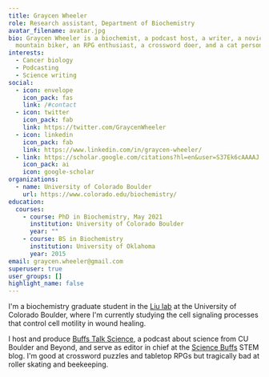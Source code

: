 ```yaml
---
title: Graycen Wheeler
role: Research assistant, Department of Biochemistry
avatar_filename: avatar.jpg
bio: Graycen Wheeler is a biochemist, a podcast host, a writer, a novice
  mountain biker, an RPG enthusiast, a crossword doer, and a cat person.
interests:
  - Cancer biology
  - Podcasting
  - Science writing
social:
  - icon: envelope
    icon_pack: fas
    link: /#contact
  - icon: twitter
    icon_pack: fab
    link: https://twitter.com/GraycenWheeler
  - icon: linkedin
    icon_pack: fab
    link: https://www.linkedin.com/in/graycen-wheeler/
  - link: https://scholar.google.com/citations?hl=en&user=S37Ek6cAAAAJ
    icon_pack: ai
    icon: google-scholar
organizations:
  - name: University of Colorado Boulder
    url: https://www.colorado.edu/biochemistry/
education:
  courses:
    - course: PhD in Biochemistry, May 2021
      institution: University of Colorado Boulder
      year: ""
    - course: BS in Biochemistry
      institution: University of Oklahoma
      year: 2015
email: graycen.wheeler@gmail.com
superuser: true
user_groups: []
highlight_name: false
---
```

I'm a biochemistry graduate student in the [Liu lab](https://www.colorado.edu/lab/liu/) at the University of Colorado Boulder, where I'm currently studying the cell signaling processes that control cell motility in wound healing.

I host and produce [Buffs Talk Science](https://buffstalkscience.com/), a podcast about science from CU Boulder and Beyond, and serve as editor in chief at the [Science Buffs](https://sciencebuffs.org/tag/graycen-wheeler/) STEM blog. I'm good at crossword puzzles and tabletop RPGs but tragically bad at roller skating and beekeeping.
